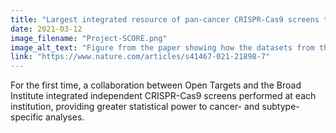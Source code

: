 ```yaml
---
title: "Largest integrated resource of pan-cancer CRISPR-Cas9 screens to date"
date: 2021-03-12
image_filename: "Project-SCORE.png"
image_alt_text: "Figure from the paper showing how the datasets from the Broad and Sanger Institutes were integrated"
link: "https://www.nature.com/articles/s41467-021-21898-7"
---
```

For the first time, a collaboration between Open Targets and the Broad Institute integrated independent CRISPR-Cas9 screens performed at each institution, providing greater statistical power to cancer- and subtype-specific analyses.

